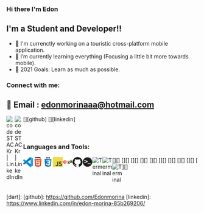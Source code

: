 ### Hi there I'm Edon

## I'm a Student and Developer!!

- 🔭 I'm currenctly working on a touristic cross-platform mobile application.
- 🌱 I’m currently learning everything (Focusing a little bit more towards mobile).
- 🥅 2021 Goals: Learn as much as possible.

### Connect with me:

## 📧 Email : edonmorinaaa@hotmail.com

[<img align="left" alt="codeSTACKr | LinkedIn" width="22px" src="https://cdn.jsdelivr.net/npm/simple-icons@v3/icons/github.svg" />][github]
[<img align="left" alt="codeSTACKr | LinkedIn" width="22px" src="https://cdn.jsdelivr.net/npm/simple-icons@v3/icons/linkedin.svg" />][linkedin]

<br />

### Languages and Tools:

[<img align="left" alt="Visual Studio Code" width="26px" src="https://raw.githubusercontent.com/github/explore/80688e429a7d4ef2fca1e82350fe8e3517d3494d/topics/visual-studio-code/visual-studio-code.png" />][]
[<img align="left" alt="HTML5" width="26px" src="https://raw.githubusercontent.com/github/explore/80688e429a7d4ef2fca1e82350fe8e3517d3494d/topics/html/html.png" />][]
[<img align="left" alt="CSS3" width="26px" src="https://raw.githubusercontent.com/github/explore/80688e429a7d4ef2fca1e82350fe8e3517d3494d/topics/css/css.png" />][]
[<img align="left" alt="JavaScript" width="26px" src="https://raw.githubusercontent.com/github/explore/80688e429a7d4ef2fca1e82350fe8e3517d3494d/topics/javascript/javascript.png" />][]
[<img align="left" alt="Git" width="26px" src="https://raw.githubusercontent.com/github/explore/80688e429a7d4ef2fca1e82350fe8e3517d3494d/topics/git/git.png" />][]
[<img align="left" alt="GitHub" width="26px" src="https://raw.githubusercontent.com/github/explore/78df643247d429f6cc873026c0622819ad797942/topics/github/github.png" />][]
[<img align="left" alt="Terminal" width="26px" src="https://raw.githubusercontent.com/github/explore/80688e429a7d4ef2fca1e82350fe8e3517d3494d/topics/terminal/terminal.png" />][]
[<img align="left" alt="Terminal" width="26px" src="https://image.pngaaa.com/400/23400-middle.png" />][]
[<img align="left" alt="Terminal" width="26px" src="https://www.kindpng.com/picc/m/355-3557482_flutter-logo-png-transparent-png.png" />][]
[<img align="left" alt="Terminal" width="26px" src="https://image.emojipng.com/534/12109534.jpg" />][]



<br />
<br />

[dart]:
[github]: https://github.com/Edonmorina
[linkedin]: https://www.linkedin.com/in/edon-morina-85b269206/
